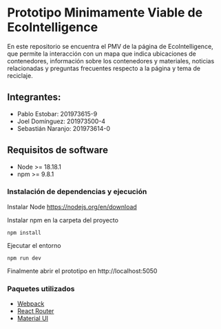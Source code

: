 # Prototipo Minimamente Viable de EcoIntelligence
En este repositorio se encuentra el PMV de la página de EcoIntelligence, que permite la interacción con un mapa que indica ubicaciones de contenedores, información sobre los contenedores y materiales, noticias relacionadas y preguntas frecuentes respecto a la página y tema de reciclaje.

## Integrantes:
- Pablo Estobar: 201973615-9
- Joel Domínguez: 201973500-4
- Sebastián Naranjo: 201973614-0

## Requisitos de software
- Node >= 18.18.1
- npm >= 9.8.1

### Instalación de dependencias y ejecución

Instalar Node https://nodejs.org/en/download

Instalar npm en la carpeta del proyecto

```
npm install
```

Ejecutar el entorno

```
npm run dev
```

Finalmente abrir el prototipo en http://localhost:5050

### Paquetes utilizados
- [Webpack](https://webpack.js.org/)
- [React Router](https://reactrouter.com/en/main)
- [Material UI](https://mui.com/material-ui/getting-started/usage/)